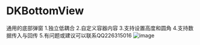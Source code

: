 # DKBottomView
通用的底部弹窗
1.独立低耦合
2.自定义容器内容
3.支持设置高度和圆角
4.支持数据传入与回传
5.有问题或建议可以联系QQ226315016
![image]( https://github.com/cdk21063/DKBottomView/blob/master/DKBottomView/images/fc832f75-cfbc-481f-afa3-2fc2bdfe69e8.gif)


